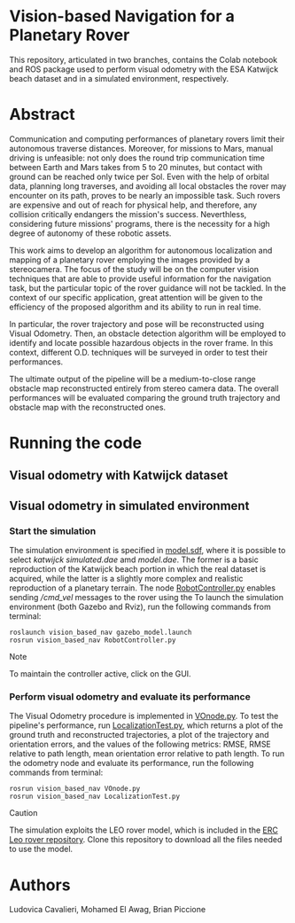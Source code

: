 # Vision-based Navigation for a Planetary Rover

This repository, articulated in two branches, contains the Colab notebook and ROS package used to perform visual odometry with the ESA Katwijck beach dataset and in a simulated environment, respectively.

# Abstract

Communication and computing performances of planetary rovers limit their autonomous traverse distances. Moreover, for missions to Mars, manual driving is unfeasible: not only does the round trip communication time between Earth and Mars takes from 5 to 20 minutes, but contact with ground can be reached only twice per Sol. Even with the help of orbital data, planning long traverses, and avoiding all local obstacles the rover may encounter on its path, proves to be nearly an impossible task. Such rovers are expensive and out of reach for physical help, and therefore, any collision critically endangers the mission's success. Neverthless, considering future missions' programs, there is the necessity for a high degree of autonomy of these robotic assets.

This work aims to develop an algorithm for autonomous localization and mapping of a planetary rover employing the images provided by a stereocamera. The focus of the study will be on the computer vision techniques that are able to provide useful information for the navigation task, but the particular topic of the rover guidance will not be tackled. In the context of our specific application, great attention will be given to the efficiency of the proposed algorithm and its ability to run in real time.

In particular, the rover trajectory and pose will be reconstructed using Visual Odometry. Then, an obstacle detection algorithm will be employed to identify and locate possible hazardous objects in the rover frame. In this context, different O.D. techniques will be surveyed in order to test their performances. 

The ultimate output of the pipeline will be a medium-to-close range obstacle map reconstructed entirely from stereo camera data. The overall performances will be evaluated comparing the ground truth trajectory and obstacle map with the reconstructed ones.

# Running the code

## Visual odometry with Katwijck dataset

## Visual odometry in simulated environment

### Start the simulation
The simulation environment is specified in [model.sdf](vision_based_nav/models/mars_like_environment/model.sdf), where it is possible to select *katwijck simulated.dae* amd *model.dae*. The former is a basic reproduction of the Katwijck beach portion in which the real dataset is acquired, while the latter is a slightly more complex and realistic reproduction of a planetary terrain. The node [RobotController.py](vision_based_nav/scripts/RobotController.py) enables sending */cmd_vel* messages to the rover using the 
To launch the simulation environment (both Gazebo and Rviz), run the following commands from terminal: 
~~~
roslaunch vision_based_nav gazebo_model.launch 
rosrun vision_based_nav RobotController.py
~~~
>[!NOTE]
>To maintain the controller active, click on the GUI.

### Perform visual odometry and evaluate its performance 
The Visual Odometry procedure is implemented in [VOnode.py](vision_based_nav/scripts/VOnode.py). To test the pipeline's performance, run [LocalizationTest.py](vision_based_nav/scripts/LocalizationTest.py), which returns a plot of the ground truth and reconstructed trajectories, a plot of the trajectory and orientation errors, and the values of the following metrics: RMSE, RMSE relative to path length, mean orientation error relative to path length. 
To run the odometry node and evaluate its performance, run the following commands from terminal: 
~~~
rosrun vision_based_nav VOnode.py
rosrun vision_based_nav LocalizationTest.py
~~~

>[!CAUTION]
>The simulation exploits the LEO rover model, which is included in the [ERC Leo rover repository](https://github.com/EuropeanRoverChallenge/ERC-Remote-Navigation-Sim). Clone this repository to download all the files needed to use the model. 

# Authors 

Ludovica Cavalieri, Mohamed El Awag, Brian Piccione
